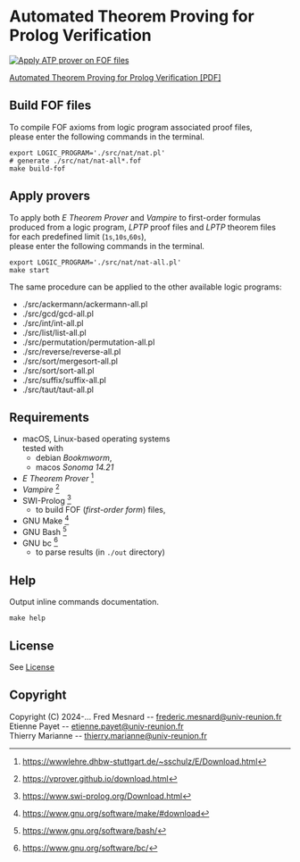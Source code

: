 # Automated Theorem Proving for Prolog Verification

[![Apply ATP prover on FOF files](https://github.com/atp-lptp/automated-theorem-proving-for-prolog-verification/actions/workflows/continuous-integration.yaml/badge.svg)](https://github.com/atp-lptp/automated-theorem-proving-for-prolog-verification/actions/workflows/continuous-integration.yaml)

[Automated Theorem Proving for Prolog Verification [PDF]](ATP-for-LP-Verif.pdf)

## Build FOF files 

To compile FOF axioms 
from logic program associated proof files,  
please enter the following commands in the terminal.

```shell
export LOGIC_PROGRAM='./src/nat/nat.pl'
# generate ./src/nat/nat-all*.fof
make build-fof 
```

## Apply provers

To apply both *E Theorem Prover* and *Vampire* to first-order formulas    
produced from a logic program, *LPTP* proof files and *LPTP* theorem files    
for each predefined limit (`1s`,`10s`,`60s`),  
please enter the following commands in the terminal.

```shell
export LOGIC_PROGRAM='./src/nat/nat-all.pl'
make start
```

The same procedure can be applied to the other available logic programs:
- ./src/ackermann/ackermann-all.pl
- ./src/gcd/gcd-all.pl
- ./src/int/int-all.pl
- ./src/list/list-all.pl
- ./src/permutation/permutation-all.pl
- ./src/reverse/reverse-all.pl
- ./src/sort/mergesort-all.pl
- ./src/sort/sort-all.pl
- ./src/suffix/suffix-all.pl
- ./src/taut/taut-all.pl

## Requirements

- macOS, Linux-based operating systems  
  tested with
  - debian *Bookmworm*,
  - macos *Sonoma 14.21*
- *E Theorem Prover* [^1]
- *Vampire* [^2]
- SWI-Prolog [^3]
   - to build FOF (*first-order form*) files,
- GNU Make [^4]
- GNU Bash [^5]
- GNU bc [^6]
   - to parse results (in `./out` directory)

## Help

Output inline commands documentation.

```shell
make help
```

## License

See [License](./COPYING)

## Copyright

Copyright (C) 2024-... 
Fred Mesnard -- frederic.mesnard@univ-reunion.fr  
Etienne Payet -- etienne.payet@univ-reunion.fr  
Thierry Marianne -- thierry.marianne@univ-reunion.fr  

[^1]: https://wwwlehre.dhbw-stuttgart.de/~sschulz/E/Download.html
[^2]: https://vprover.github.io/download.html
[^3]: https://www.swi-prolog.org/Download.html
[^4]: https://www.gnu.org/software/make/#download
[^5]: https://www.gnu.org/software/bash/
[^6]: https://www.gnu.org/software/bc/
